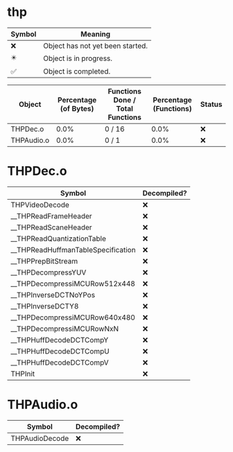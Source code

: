 # thp
| Symbol | Meaning 
| ------------- | ------------- 
| :x: | Object has not yet been started. 
| :eight_pointed_black_star: | Object is in progress. 
| :white_check_mark: | Object is completed. 


| Object | Percentage (of Bytes) | Functions Done / Total Functions | Percentage (Functions) | Status 
| ------------- | ------------- | ------------- | ------------- | ------------- 
| THPDec.o | 0.0% | 0 / 16 | 0.0% | :x: 
| THPAudio.o | 0.0% | 0 / 1 | 0.0% | :x: 


# THPDec.o
| Symbol | Decompiled? |
| ------------- | ------------- |
| THPVideoDecode | :x: |
| __THPReadFrameHeader | :x: |
| __THPReadScaneHeader | :x: |
| __THPReadQuantizationTable | :x: |
| __THPReadHuffmanTableSpecification | :x: |
| __THPPrepBitStream | :x: |
| __THPDecompressYUV | :x: |
| __THPDecompressiMCURow512x448 | :x: |
| __THPInverseDCTNoYPos | :x: |
| __THPInverseDCTY8 | :x: |
| __THPDecompressiMCURow640x480 | :x: |
| __THPDecompressiMCURowNxN | :x: |
| __THPHuffDecodeDCTCompY | :x: |
| __THPHuffDecodeDCTCompU | :x: |
| __THPHuffDecodeDCTCompV | :x: |
| THPInit | :x: |


# THPAudio.o
| Symbol | Decompiled? |
| ------------- | ------------- |
| THPAudioDecode | :x: |


